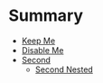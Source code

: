 # Summary

- [Keep Me](first/keep_me.md)
- [Disable Me](first/disable_me.md)
- [Second](second.md)
    - [Second Nested](second/nested.md)
